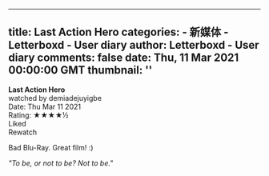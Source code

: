 
---
title: Last Action Hero
categories: 
    - 新媒体
    - Letterboxd - User diary
author: Letterboxd - User diary
comments: false
date: Thu, 11 Mar 2021 00:00:00 GMT
thumbnail: ''
---

<div>   
<b>Last Action Hero</b><br>watched by demiadejuyigbe<br>Date: Thu Mar 11 2021<br>Rating:  ★★★★½ <br>Liked<br>Rewatch<br>








<div>



<div><p>Bad Blu-Ray. Great film! :)</p><p><i>"To be, or not to be? Not to be."</i></p></div>

</div>
  
</div>
            